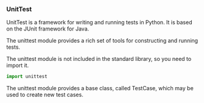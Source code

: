 <h3> UnitTest </h3>
<p> UnitTest is a framework for writing and running tests in Python. It is based on the JUnit framework for Java. </p>
<p> The unittest module provides a rich set of tools for constructing and running tests. </p>
<p> The unittest module is not included in the standard library, so you need to import it. </p>

```python
import unittest
```

<p> The unittest module provides a base class, called TestCase, which may be used to create new test cases. </p>
